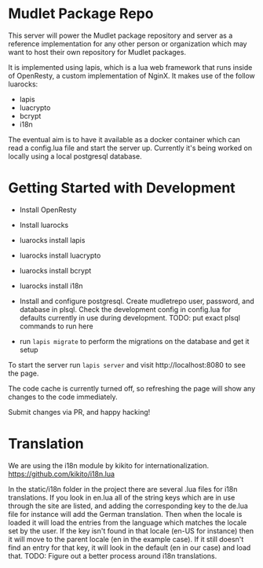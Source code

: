 # Mudlet Package Repo
This server will power the Mudlet package repository and server as a reference implementation for any other person or organization which may want to host their own repository for Mudlet packages. 

It is implemented using lapis, which is a lua web framework that runs inside of OpenResty, a custom implementation of NginX. It makes use of the follow luarocks:

* lapis
* luacrypto
* bcrypt
* i18n

The eventual aim is to have it available as a docker container which can read a config.lua file and start the server up. Currently it's being worked on locally using a local postgresql database.

# Getting Started with Development

* Install OpenResty
* Install luarocks
* luarocks install lapis
* luarocks install luacrypto
* luarocks install bcrypt
* luarocks install i18n

* Install and configure postgresql. Create mudletrepo user, password, and database in plsql. Check the development config in config.lua for defaults currently in use during development. TODO: put exact plsql commands to run here

* run `lapis migrate` to perform the migrations on the database and get it setup

To start the server run `lapis server` and visit http://localhost:8080 to see the page. 

The code cache is currently turned off, so refreshing the page will show any changes to the code immediately. 

Submit changes via PR, and happy hacking!

# Translation
We are using the i18n module by kikito for internationalization. https://github.com/kikito/i18n.lua

In the static/i18n folder in the project there are several .lua files for i18n translations. If you look in en.lua all of the string keys which are in use through the site are listed, and adding the corresponding key to the de.lua file for instance will add the German translation. Then when the locale is loaded it will load the entries from the language which matches the locale set by the user. If the key isn't found in that locale (en-US for instance) then it will move to the parent locale (en in the example case). If it still doesn't find an entry for that key, it will look in the default (en in our case) and load that. TODO: Figure out a better process around i18n translations. 